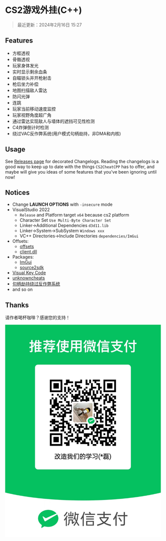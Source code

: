 # CS2游戏外挂(C++)

> 最近更新：2024年2月16日 15:27

## Features

- 方框透视
- 骨骼透视
- 玩家身体发光
- 实时显示剩余血条
- 自瞄锁头并开枪射击
- 枪后坐力补偿
- 地图扫描敌人雷达
- 防闪光弹
- 连跳
- 玩家当前移动速度监控
- 玩家视野角度超广角
- 通过雷达实现敌人与墙体的遮挡可见性检测
- C4炸弹倒计时检测
- 绕过VAC反作弊系统(用户模式句柄劫持，非DMA和内核)

## Usage

See [Releases page](https://github.com/yinleiCoder/cs2-cheat-cpp/releases)  for decorated Changelogs. Reading the changelogs is a good way to keep up to date with the things `CS2CheatCPP` has to offer, and maybe will give you ideas of some features that you've been ignoring until now!

## Notices

- Change **LAUNCH OPTIONS**  with `-insecure` mode
- VisualStudio 2022
	- `Release` and Platform target `x64` because cs2 platform
	- Character Set `Use Multi-Byte Character Set`
	- Linker->Additional Dependencies `d3d11.lib`
	- Linker->System->SubSystem `Windows xxx`
	- VC++ Directories->Include Directories `dependencies/ImGui`
- Offsets:
	- [offsets](https://github.com/a2x/cs2-dumper/blob/main/generated/offsets.hpp)
	- [client.dll](https://github.com/a2x/cs2-dumper/blob/main/generated/client.dll.hpp)
- Packages:
	- [ImGui](https://github.com/ocornut/imgui)
	- [source2sdk](https://github.com/neverlosecc/source2sdk/tree/cs2/sdk)
- [Visual Key Code](https://learn.microsoft.com/en-us/windows/win32/inputdev/virtual-key-codes)
- [unknowncheats](https://www.unknowncheats.me/forum/index.php)
- [句柄劫持绕过反作弊系统](https://github.com/Apxaey/Handle-Hijacking-Anti-Cheat-Bypass)
- and so on

## Thanks

请作者喝杯咖啡？感谢您的支持！

![wechat](./wechat.jpg)